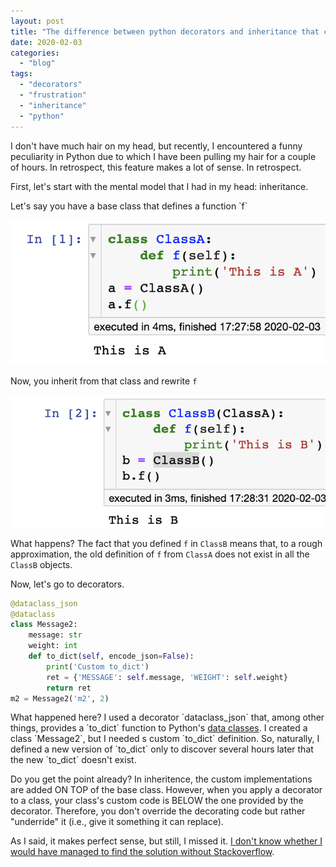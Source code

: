 ```yaml
---
layout: post
title: "The difference between python decorators and inheritance that cost me three hours of hair-pulling"
date: 2020-02-03
categories: 
  - "blog"
tags: 
  - "decorators"
  - "frustration"
  - "inheritance"
  - "python"
---
```


I don't have much hair on my head, but recently, I encountered a funny peculiarity in Python due to which I have been pulling my hair for a couple of hours. In retrospect, this feature makes a lot of sense. In retrospect.

First, let's start with the mental model that I had in my head: inheritance.

Let's say you have a base class that defines a function \`f\`

![](/assets/images/2020/02/image.png?w=656)

Now, you inherit from that class and rewrite `f`

![](/assets/images/2020/02/image-1.png?w=684)

What happens? The fact that you defined `f` in `ClassB` means that, to a rough approximation, the old definition of `f` from `ClassA` does not exist in all the `ClassB` objects.

Now, let's go to decorators.

```python
@dataclass_json
@dataclass
class Message2:
    message: str
    weight: int
    def to_dict(self, encode_json=False):
        print('Custom to_dict')
        ret = {'MESSAGE': self.message, 'WEIGHT': self.weight}
        return ret
m2 = Message2('m2', 2)
```

What happened here? I used a decorator \`dataclass\_json\` that, among other things, provides a \`to\_dict\` function to Python's [data classes](https://docs.python.org/3/library/dataclasses.html). I created a class \`Message2\`, but I needed s custom \`to\_dict\` definition. So, naturally, I defined a new version of \`to\_dict\` only to discover several hours later that the new \`to\_dict\` doesn't exist.

Do you get the point already? In inheritence, the custom implementations are added ON TOP of the base class. However, when you apply a decorator to a class, your class's custom code is BELOW the one provided by the decorator. Therefore, you don't override the decorating code but rather "underride" it (i.e., give it something it can replace).

As I said, it makes perfect sense, but still, I missed it. [I don't know whether I would have managed to find the solution without Stackoverflow](https://stackoverflow.com/questions/59882545/why-cant-i-override-to-dict-method-of-a-dataclass-object-that-uses-datacla/59884043#59884043).
